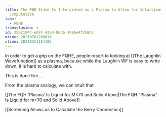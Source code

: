 ```yaml
---
title: The FQH State Is Interpreted as a Plasma to Allow for Intuitions and
  Computation
tags:
  - FQHE
transclusion: t
id: 39621947-ed87-43ad-86d6-14a5e4f2b8c2
mtime: 20210701200818
ctime: 20210311184105
---
```



In order to get a grip on the FQHE, people resort to looking at [[The Laughlin Wavefunction]]  as a plasma, because while the Laughlin WF is easy to write down, it is hard to calculate with.

This is done like....

From the plasma analogy, we can intuit that

[[The FQH 'Plasma' Is Liquid for M<70 and Solid Above|The FQH "Plasma" Is Liquid for m<70 and Solid Above]]

[[Screening Allows us to Calculate the Berry Connection]]
